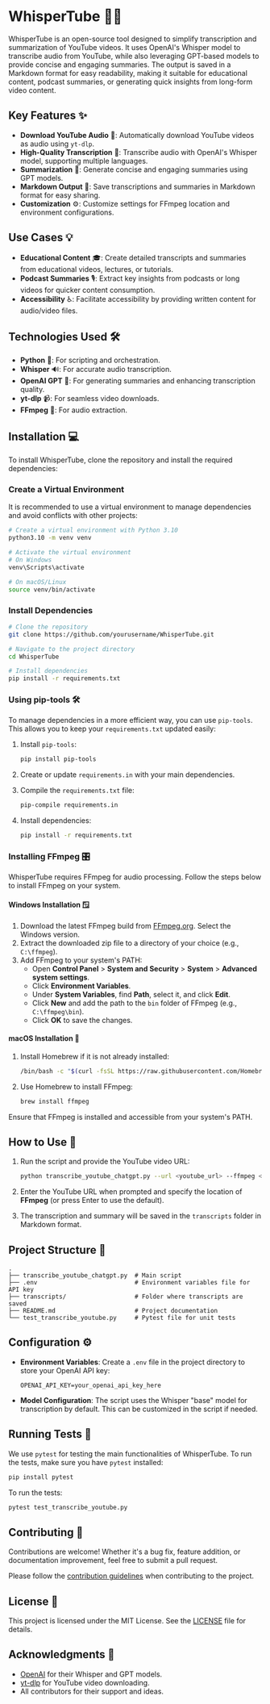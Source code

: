 # WhisperTube 🚀🎶

WhisperTube is an open-source tool designed to simplify transcription and summarization of YouTube videos. It uses OpenAI's Whisper model to transcribe audio from YouTube, while also leveraging GPT-based models to provide concise and engaging summaries. The output is saved in a Markdown format for easy readability, making it suitable for educational content, podcast summaries, or generating quick insights from long-form video content.

## Key Features ✨
- **Download YouTube Audio** 🎵: Automatically download YouTube videos as audio using `yt-dlp`.
- **High-Quality Transcription** 📜: Transcribe audio with OpenAI's Whisper model, supporting multiple languages.
- **Summarization** 📝: Generate concise and engaging summaries using GPT models.
- **Markdown Output** 📄: Save transcriptions and summaries in Markdown format for easy sharing.
- **Customization** ⚙️: Customize settings for FFmpeg location and environment configurations.

## Use Cases 💡
- **Educational Content** 🎓: Create detailed transcripts and summaries from educational videos, lectures, or tutorials.
- **Podcast Summaries** 🎙️: Extract key insights from podcasts or long videos for quicker content consumption.
- **Accessibility** ♿: Facilitate accessibility by providing written content for audio/video files.

## Technologies Used 🛠️
- **Python** 🐍: For scripting and orchestration.
- **Whisper** 🔊: For accurate audio transcription.
- **OpenAI GPT** 🤖: For generating summaries and enhancing transcription quality.
- **yt-dlp** 📹: For seamless video downloads.
- **FFmpeg** 🎥: For audio extraction.

## Installation 💻

To install WhisperTube, clone the repository and install the required dependencies:

### Create a Virtual Environment

It is recommended to use a virtual environment to manage dependencies and avoid conflicts with other projects:

```bash
# Create a virtual environment with Python 3.10
python3.10 -m venv venv

# Activate the virtual environment
# On Windows
venv\Scripts\activate

# On macOS/Linux
source venv/bin/activate
```

### Install Dependencies

```bash
# Clone the repository
git clone https://github.com/yourusername/WhisperTube.git

# Navigate to the project directory
cd WhisperTube

# Install dependencies
pip install -r requirements.txt
```

### Using pip-tools 🛠️

To manage dependencies in a more efficient way, you can use `pip-tools`. This allows you to keep your `requirements.txt` updated easily:

1. Install `pip-tools`:
   ```bash
   pip install pip-tools
   ```

2. Create or update `requirements.in` with your main dependencies.

3. Compile the `requirements.txt` file:
   ```bash
   pip-compile requirements.in
   ```

4. Install dependencies:
   ```bash
   pip install -r requirements.txt
   ```

### Installing FFmpeg 🎛️

WhisperTube requires FFmpeg for audio processing. Follow the steps below to install FFmpeg on your system.

#### Windows Installation 🪟
1. Download the latest FFmpeg build from [FFmpeg.org](https://ffmpeg.org/download.html). Select the Windows version.
2. Extract the downloaded zip file to a directory of your choice (e.g., `C:\ffmpeg`).
3. Add FFmpeg to your system's PATH:
   - Open **Control Panel** > **System and Security** > **System** > **Advanced system settings**.
   - Click **Environment Variables**.
   - Under **System Variables**, find **Path**, select it, and click **Edit**.
   - Click **New** and add the path to the `bin` folder of FFmpeg (e.g., `C:\ffmpeg\bin`).
   - Click **OK** to save the changes.

#### macOS Installation 🍏
1. Install Homebrew if it is not already installed:
   ```bash
   /bin/bash -c "$(curl -fsSL https://raw.githubusercontent.com/Homebrew/install/HEAD/install.sh)"
   ```
2. Use Homebrew to install FFmpeg:
   ```bash
   brew install ffmpeg
   ```

Ensure that FFmpeg is installed and accessible from your system's PATH.

## How to Use 🚀
1. Run the script and provide the YouTube video URL:

    ```bash
    python transcribe_youtube_chatgpt.py --url <youtube_url> --ffmpeg <ffmpeg_path>
    ```

2. Enter the YouTube URL when prompted and specify the location of **FFmpeg** (or press Enter to use the default).

3. The transcription and summary will be saved in the `transcripts` folder in Markdown format.

## Project Structure 📂
```
.
├── transcribe_youtube_chatgpt.py  # Main script
├── .env                           # Environment variables file for API key
├── transcripts/                   # Folder where transcripts are saved
├── README.md                      # Project documentation
└── test_transcribe_youtube.py     # Pytest file for unit tests
```

## Configuration ⚙️

- **Environment Variables**: Create a `.env` file in the project directory to store your OpenAI API key:
  ```
  OPENAI_API_KEY=your_openai_api_key_here
  ```
- **Model Configuration**: The script uses the Whisper "base" model for transcription by default. This can be customized in the script if needed.

## Running Tests 🧪

We use `pytest` for testing the main functionalities of WhisperTube. To run the tests, make sure you have `pytest` installed:

```bash
pip install pytest
```

To run the tests:

```bash
pytest test_transcribe_youtube.py
```

## Contributing 🤝
Contributions are welcome! Whether it's a bug fix, feature addition, or documentation improvement, feel free to submit a pull request.

Please follow the [contribution guidelines](CONTRIBUTING.md) when contributing to the project.

## License 📜
This project is licensed under the MIT License. See the [LICENSE](LICENSE) file for details.

## Acknowledgments 🙏
- [OpenAI](https://openai.com) for their Whisper and GPT models.
- [yt-dlp](https://github.com/yt-dlp/yt-dlp) for YouTube video downloading.
- All contributors for their support and ideas.
